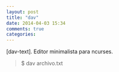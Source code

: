```yaml
---
layout: post
title: "dav"
date: 2014-04-03 15:34
comments: true
categories: 
---
```

[dav-text]. Editor minimalista para ncurses.

>$ dav archivo.txt

